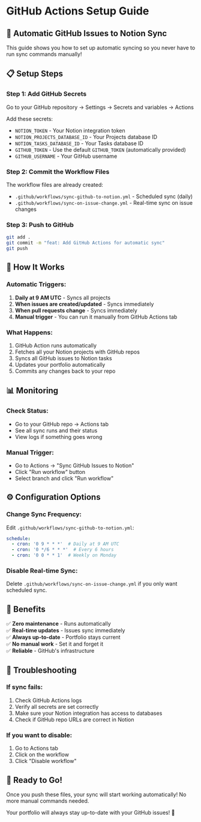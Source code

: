 # GitHub Actions Setup Guide

## 🤖 **Automatic GitHub Issues to Notion Sync**

This guide shows you how to set up automatic syncing so you never have to run sync commands manually!

## 📋 **Setup Steps**

### **Step 1: Add GitHub Secrets**
Go to your GitHub repository → Settings → Secrets and variables → Actions

Add these secrets:
- `NOTION_TOKEN` - Your Notion integration token
- `NOTION_PROJECTS_DATABASE_ID` - Your Projects database ID
- `NOTION_TASKS_DATABASE_ID` - Your Tasks database ID
- `GITHUB_TOKEN` - Use the default `GITHUB_TOKEN` (automatically provided)
- `GITHUB_USERNAME` - Your GitHub username

### **Step 2: Commit the Workflow Files**
The workflow files are already created:
- `.github/workflows/sync-github-to-notion.yml` - Scheduled sync (daily)
- `.github/workflows/sync-on-issue-change.yml` - Real-time sync on issue changes

### **Step 3: Push to GitHub**
```bash
git add .
git commit -m "feat: Add GitHub Actions for automatic sync"
git push
```

## 🚀 **How It Works**

### **Automatic Triggers:**
1. **Daily at 9 AM UTC** - Syncs all projects
2. **When issues are created/updated** - Syncs immediately
3. **When pull requests change** - Syncs immediately
4. **Manual trigger** - You can run it manually from GitHub Actions tab

### **What Happens:**
1. GitHub Action runs automatically
2. Fetches all your Notion projects with GitHub repos
3. Syncs all GitHub issues to Notion tasks
4. Updates your portfolio automatically
5. Commits any changes back to your repo

## 📊 **Monitoring**

### **Check Status:**
- Go to your GitHub repo → Actions tab
- See all sync runs and their status
- View logs if something goes wrong

### **Manual Trigger:**
- Go to Actions → "Sync GitHub Issues to Notion"
- Click "Run workflow" button
- Select branch and click "Run workflow"

## ⚙️ **Configuration Options**

### **Change Sync Frequency:**
Edit `.github/workflows/sync-github-to-notion.yml`:
```yaml
schedule:
  - cron: '0 9 * * *'  # Daily at 9 AM UTC
  - cron: '0 */6 * * *'  # Every 6 hours
  - cron: '0 0 * * 1'  # Weekly on Monday
```

### **Disable Real-time Sync:**
Delete `.github/workflows/sync-on-issue-change.yml` if you only want scheduled sync.

## 🎯 **Benefits**

✅ **Zero maintenance** - Runs automatically  
✅ **Real-time updates** - Issues sync immediately  
✅ **Always up-to-date** - Portfolio stays current  
✅ **No manual work** - Set it and forget it  
✅ **Reliable** - GitHub's infrastructure  

## 🔧 **Troubleshooting**

### **If sync fails:**
1. Check GitHub Actions logs
2. Verify all secrets are set correctly
3. Make sure your Notion integration has access to databases
4. Check if GitHub repo URLs are correct in Notion

### **If you want to disable:**
1. Go to Actions tab
2. Click on the workflow
3. Click "Disable workflow"

## 🚀 **Ready to Go!**

Once you push these files, your sync will start working automatically! No more manual commands needed.

Your portfolio will always stay up-to-date with your GitHub issues! 🎉
